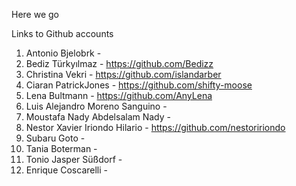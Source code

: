 Here we go

Links to Github accounts

1.	Antonio	Bjelobrk -
2.	Bediz	Türkyılmaz - https://github.com/Bedizz
3.	Christina	Vekri - https://github.com/islandarber
4.	Ciaran PatrickJones - https://github.com/shifty-moose
5.	Lena	Bultmann - https://github.com/AnyLena
6.	Luis Alejandro	Moreno Sanguino - 
7.	Moustafa Nady Abdelsalam	Nady - 
8.	Nestor Xavier	Iriondo Hilario - https://github.com/nestoririondo
9.	Subaru	Goto - 
10.	Tania	Boterman - 
11.	Tonio Jasper	Süßdorf -
12.	Enrique Coscarelli - 
